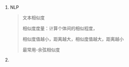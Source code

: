 1. NLP

   > 文本相似度
   >
   > 相似度度量：计算个体间的相似程度，
   >
   > 相似度值越小，距离越大，相似度值越大，距离越小
   >
   > 最常用-余弦相似度

2. 